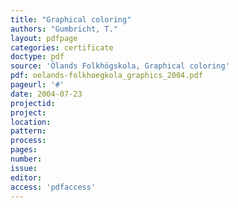 ```yaml
---
title: "Graphical coloring"
authors: "Gumbricht, T."
layout: pdfpage
categories: certificate
doctype: pdf
source: 'Ölands Folkhögskola, Graphical coloring'
pdf: oelands-folkhoegkola_graphics_2004.pdf
pageurl: '#'
date: 2004-07-23
projectid:
project:
location:
pattern:
process:
pages:
number:
issue:
editor:
access: 'pdfaccess'
---
```


